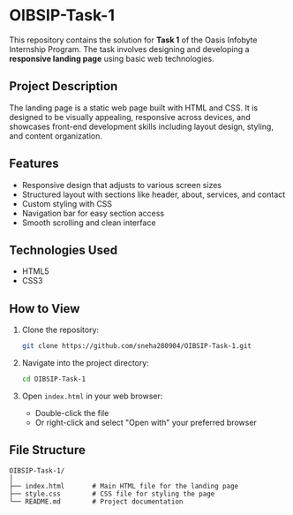

# OIBSIP-Task-1

This repository contains the solution for **Task 1** of the Oasis Infobyte Internship Program. The task involves designing and developing a **responsive landing page** using basic web technologies.

## Project Description

The landing page is a static web page built with HTML and CSS. It is designed to be visually appealing, responsive across devices, and showcases front-end development skills including layout design, styling, and content organization.

## Features

- Responsive design that adjusts to various screen sizes
- Structured layout with sections like header, about, services, and contact
- Custom styling with CSS
- Navigation bar for easy section access
- Smooth scrolling and clean interface

## Technologies Used

- HTML5
- CSS3

## How to View

1. Clone the repository:
   ```bash
   git clone https://github.com/sneha280904/OIBSIP-Task-1.git
   ```

2. Navigate into the project directory:
   ```bash
   cd OIBSIP-Task-1
   ```

3. Open `index.html` in your web browser:
   - Double-click the file
   - Or right-click and select "Open with" your preferred browser

## File Structure

```
OIBSIP-Task-1/
│
├── index.html       # Main HTML file for the landing page
├── style.css        # CSS file for styling the page
└── README.md        # Project documentation
```
